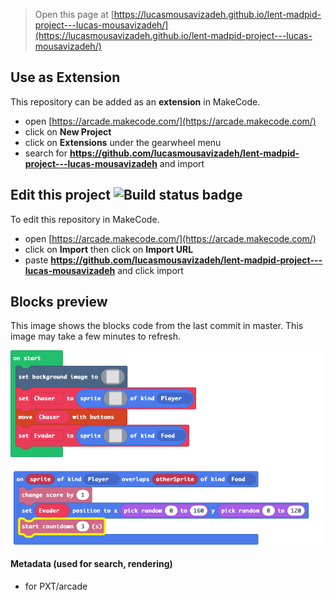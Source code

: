  


> Open this page at [https://lucasmousavizadeh.github.io/lent-madpid-project---lucas-mousavizadeh/](https://lucasmousavizadeh.github.io/lent-madpid-project---lucas-mousavizadeh/)

## Use as Extension

This repository can be added as an **extension** in MakeCode.

* open [https://arcade.makecode.com/](https://arcade.makecode.com/)
* click on **New Project**
* click on **Extensions** under the gearwheel menu
* search for **https://github.com/lucasmousavizadeh/lent-madpid-project---lucas-mousavizadeh** and import

## Edit this project ![Build status badge](https://github.com/lucasmousavizadeh/lent-madpid-project---lucas-mousavizadeh/workflows/MakeCode/badge.svg)

To edit this repository in MakeCode.

* open [https://arcade.makecode.com/](https://arcade.makecode.com/)
* click on **Import** then click on **Import URL**
* paste **https://github.com/lucasmousavizadeh/lent-madpid-project---lucas-mousavizadeh** and click import

## Blocks preview

This image shows the blocks code from the last commit in master.
This image may take a few minutes to refresh.

![A rendered view of the blocks](https://github.com/lucasmousavizadeh/lent-madpid-project---lucas-mousavizadeh/raw/master/.github/makecode/blocks.png)

#### Metadata (used for search, rendering)

* for PXT/arcade
<script src="https://makecode.com/gh-pages-embed.js"></script><script>makeCodeRender("{{ site.makecode.home_url }}", "{{ site.github.owner_name }}/{{ site.github.repository_name }}");</script>
